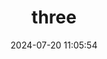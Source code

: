 ---
pageComponent:
  name: Catalogue
  data:
    key: 04.fourth
title: three
date: 2024-07-20 11:05:54
permalink: /fourth/
sidebar: true
article: false
comment: false
editLink: false
---
